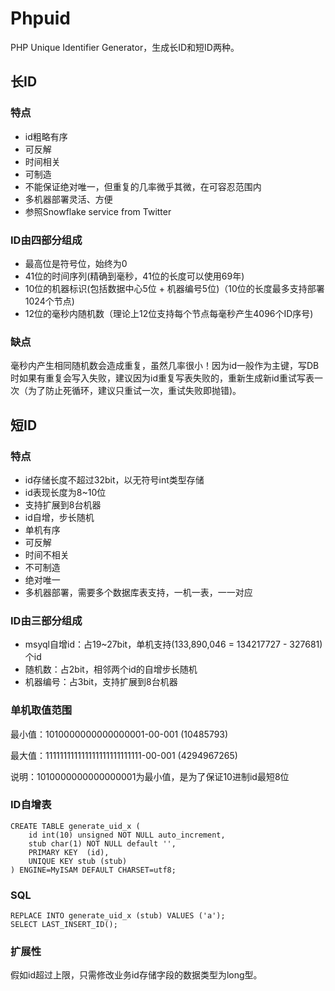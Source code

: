 # Phpuid

PHP Unique Identifier Generator，生成长ID和短ID两种。

## 长ID

### 特点
- id粗略有序
- 可反解
- 时间相关
- 可制造
- 不能保证绝对唯一，但重复的几率微乎其微，在可容忍范围内
- 多机器部署灵活、方便
- 参照Snowflake service from Twitter

### ID由四部分组成
- 最高位是符号位，始终为0
- 41位的时间序列(精确到毫秒，41位的长度可以使用69年)
- 10位的机器标识(包括数据中心5位 + 机器编号5位)（10位的长度最多支持部署1024个节点)
- 12位的毫秒内随机数（理论上12位支持每个节点每毫秒产生4096个ID序号)

### 缺点
毫秒内产生相同随机数会造成重复，虽然几率很小！因为id一般作为主键，写DB时如果有重复会写入失败，建议因为id重复写表失败的，重新生成新id重试写表一次（为了防止死循环，建议只重试一次，重试失败即抛错)。


## 短ID

### 特点
- id存储长度不超过32bit，以无符号int类型存储
- id表现长度为8~10位
- 支持扩展到8台机器
- id自增，步长随机
- 单机有序
- 可反解
- 时间不相关
- 不可制造
- 绝对唯一
- 多机器部署，需要多个数据库表支持，一机一表，一一对应

### ID由三部分组成
- msyql自增id：占19~27bit，单机支持(133,890,046 = 134217727 - 327681)个id
- 随机数：占2bit，相邻两个id的自增步长随机
- 机器编号：占3bit，支持扩展到8台机器

### 单机取值范围
最小值：1010000000000000001-00-001          (10485793)

最大值：111111111111111111111111111-00-001  (4294967265)

说明：1010000000000000001为最小值，是为了保证10进制id最短8位

### ID自增表
```
CREATE TABLE generate_uid_x (
    id int(10) unsigned NOT NULL auto_increment,
    stub char(1) NOT NULL default '',
    PRIMARY KEY  (id),
    UNIQUE KEY stub (stub)
) ENGINE=MyISAM DEFAULT CHARSET=utf8;
```

### SQL
```
REPLACE INTO generate_uid_x (stub) VALUES ('a');
SELECT LAST_INSERT_ID();
```

### 扩展性
假如id超过上限，只需修改业务id存储字段的数据类型为long型。
